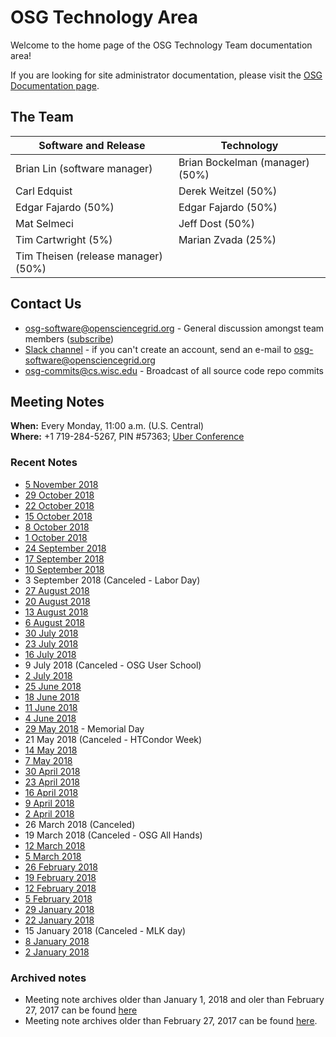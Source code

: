 OSG Technology Area
===================

Welcome to the home page of the OSG Technology Team documentation area!

If you are looking for site administrator documentation, please visit the [OSG Documentation page](https://www.opensciencegrid.org/docs/).

The Team
--------

| Software and Release | Technology |
| ----------------- | -- |
| Brian Lin (software manager) | Brian Bockelman (manager) (50%) |
| Carl Edquist | Derek Weitzel (50%) |
| Edgar Fajardo (50%)| Edgar Fajardo (50%) |
| Mat Selmeci | Jeff Dost (50%) |
| Tim Cartwright (5%) | Marian Zvada (25%) |
| Tim Theisen (release manager) (50%) | |

Contact Us
----------

-  [osg-software@opensciencegrid.org](mailto:osg-software@opensciencegrid.org) - General discussion amongst team members
   ([subscribe](https://listserv.fnal.gov/scripts/wa.exe?A0=osg-software))
-  [Slack channel](https://opensciencegrid.slack.com/messages/osg-software) - if you can't create an account, send an e-mail to [osg-software@opensciencegrid.org](mailto:osg-software@opensciencegrid.org)
-  [osg-commits@cs.wisc.edu](mailto:osg-commits@cs.wisc.edu) - Broadcast of all source code repo commits

Meeting Notes
-------------

**When:** Every Monday, 11:00 a.m. (U.S. Central)    
**Where:** +1 719-284-5267, PIN #57363; [Uber Conference](https://www.uberconference.com/osgblin)

### Recent Notes ###

  * [5 November 2018](/meetings/2018/TechArea20181105)
  * [29 October 2018](/meetings/2018/TechArea20181029)
  * [22 October 2018](/meetings/2018/TechArea20181022)
  * [15 October 2018](/meetings/2018/TechArea20181015)
  * [8 October 2018](/meetings/2018/TechArea20181008)
  * [1 October 2018](/meetings/2018/TechArea20181001)
  * [24 September 2018](/meetings/2018/TechArea20180924)
  * [17 September 2018](/meetings/2018/TechArea20180917)
  * [10 September 2018](/meetings/2018/TechArea20180910)
  * 3 September 2018 (Canceled - Labor Day)
  * [27 August 2018](meetings/2018/TechArea20180827)
  * [20 August 2018](meetings/2018/TechArea20180820)
  * [13 August 2018](meetings/2018/TechArea20180813)
  * [6 August 2018](meetings/2018/TechArea20180806)
  * [30 July 2018](meetings/2018/TechArea20180730)
  * [23 July 2018](meetings/2018/TechArea20180723)
  * [16 July 2018](meetings/2018/TechArea20180716)
  * 9 July 2018 (Canceled - OSG User School)
  * [2 July 2018](meetings/2018/TechArea20180702)
  * [25 June 2018](meetings/2018/TechArea20180625)
  * [18 June 2018](meetings/2018/TechArea20180618)
  * [11 June 2018](meetings/2018/TechArea20180611)
  * [4 June 2018](meetings/2018/TechArea20180604)
  * [29 May 2018](meetings/2018/TechArea20180529) - Memorial Day
  * 21 May 2018 (Canceled - HTCondor Week)
  * [14 May 2018](meetings/2018/TechArea20180514)
  * [7 May 2018](meetings/2018/TechArea20180507)
  * [30 April 2018](meetings/2018/TechArea20180430)
  * [23 April 2018](meetings/2018/TechArea20180423)
  * [16 April 2018](meetings/2018/TechArea20180416)
  * [9 April 2018](meetings/2018/TechArea20180409)
  * [2 April 2018](meetings/2018/TechArea20180402)
  * 26 March 2018 (Canceled)
  * 19 March 2018 (Canceled - OSG All Hands)
  * [12 March 2018](meetings/2018/TechArea20180312)
  * [5 March 2018](meetings/2018/TechArea20180305)
  * [26 February 2018](meetings/2018/TechArea20180226)
  * [19 February 2018](meetings/2018/TechArea20180219)
  * [12 February 2018](meetings/2018/TechArea20180212)
  * [5 February 2018](meetings/2018/TechArea20180205)
  * [29 January 2018](meetings/2018/TechArea20180129)
  * [22 January 2018](meetings/2018/TechArea20180122)
  * 15 January 2018 (Canceled - MLK day)
  * [8 January 2018](meetings/2018/TechArea20180108)
  * [2 January 2018](meetings/2018/TechArea20180102)

### Archived notes ###

- Meeting note archives older than January 1, 2018 and oler than February 27, 2017 can be found
  [here](https://github.com/opensciencegrid/technology/tree/master/docs/meetings/2017)
- Meeting note archives older than February 27, 2017 can be found
  [here](https://github.com/opensciencegrid/technology/tree/master/docs/meetings).
